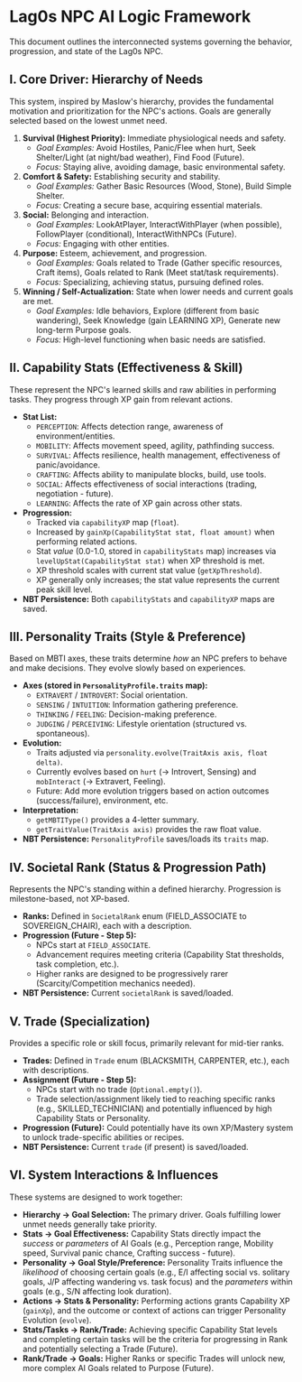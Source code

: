 # Lag0s NPC AI Logic Framework

This document outlines the interconnected systems governing the behavior, progression, and state of the Lag0s NPC.

## I. Core Driver: Hierarchy of Needs

This system, inspired by Maslow's hierarchy, provides the fundamental motivation and prioritization for the NPC's actions. Goals are generally selected based on the lowest unmet need.

1.  **Survival (Highest Priority):** Immediate physiological needs and safety.
    *   *Goal Examples:* Avoid Hostiles, Panic/Flee when hurt, Seek Shelter/Light (at night/bad weather), Find Food (Future).
    *   *Focus:* Staying alive, avoiding damage, basic environmental safety.
2.  **Comfort & Safety:** Establishing security and stability.
    *   *Goal Examples:* Gather Basic Resources (Wood, Stone), Build Simple Shelter.
    *   *Focus:* Creating a secure base, acquiring essential materials.
3.  **Social:** Belonging and interaction.
    *   *Goal Examples:* LookAtPlayer, InteractWithPlayer (when possible), FollowPlayer (conditional), InteractWithNPCs (Future).
    *   *Focus:* Engaging with other entities.
4.  **Purpose:** Esteem, achievement, and progression.
    *   *Goal Examples:* Goals related to Trade (Gather specific resources, Craft items), Goals related to Rank (Meet stat/task requirements).
    *   *Focus:* Specializing, achieving status, pursuing defined roles.
5.  **Winning / Self-Actualization:** State when lower needs and current goals are met.
    *   *Goal Examples:* Idle behaviors, Explore (different from basic wandering), Seek Knowledge (gain LEARNING XP), Generate new long-term Purpose goals.
    *   *Focus:* High-level functioning when basic needs are satisfied.

## II. Capability Stats (Effectiveness & Skill)

These represent the NPC's learned skills and raw abilities in performing tasks. They progress through XP gain from relevant actions.

*   **Stat List:**
    *   `PERCEPTION`: Affects detection range, awareness of environment/entities.
    *   `MOBILITY`: Affects movement speed, agility, pathfinding success.
    *   `SURVIVAL`: Affects resilience, health management, effectiveness of panic/avoidance.
    *   `CRAFTING`: Affects ability to manipulate blocks, build, use tools.
    *   `SOCIAL`: Affects effectiveness of social interactions (trading, negotiation - future).
    *   `LEARNING`: Affects the rate of XP gain across other stats.
*   **Progression:**
    *   Tracked via `capabilityXP` map (`float`).
    *   Increased by `gainXp(CapabilityStat stat, float amount)` when performing related actions.
    *   Stat *value* (0.0-1.0, stored in `capabilityStats` map) increases via `levelUpStat(CapabilityStat stat)` when XP threshold is met.
    *   XP threshold scales with current stat value (`getXpThreshold`).
    *   XP generally only increases; the stat value represents the current peak skill level.
*   **NBT Persistence:** Both `capabilityStats` and `capabilityXP` maps are saved.

## III. Personality Traits (Style & Preference)

Based on MBTI axes, these traits determine *how* an NPC prefers to behave and make decisions. They evolve slowly based on experiences.

*   **Axes (stored in `PersonalityProfile.traits` map):**
    *   `EXTRAVERT` / `INTROVERT`: Social orientation.
    *   `SENSING` / `INTUITION`: Information gathering preference.
    *   `THINKING` / `FEELING`: Decision-making preference.
    *   `JUDGING` / `PERCEIVING`: Lifestyle orientation (structured vs. spontaneous).
*   **Evolution:**
    *   Traits adjusted via `personality.evolve(TraitAxis axis, float delta)`.
    *   Currently evolves based on `hurt` (-> Introvert, Sensing) and `mobInteract` (-> Extravert, Feeling).
    *   Future: Add more evolution triggers based on action outcomes (success/failure), environment, etc.
*   **Interpretation:**
    *   `getMBTIType()` provides a 4-letter summary.
    *   `getTraitValue(TraitAxis axis)` provides the raw float value.
*   **NBT Persistence:** `PersonalityProfile` saves/loads its `traits` map.

## IV. Societal Rank (Status & Progression Path)

Represents the NPC's standing within a defined hierarchy. Progression is milestone-based, not XP-based.

*   **Ranks:** Defined in `SocietalRank` enum (FIELD_ASSOCIATE to SOVEREIGN_CHAIR), each with a description.
*   **Progression (Future - Step 5):**
    *   NPCs start at `FIELD_ASSOCIATE`.
    *   Advancement requires meeting criteria (Capability Stat thresholds, task completion, etc.).
    *   Higher ranks are designed to be progressively rarer (Scarcity/Competition mechanics needed).
*   **NBT Persistence:** Current `societalRank` is saved/loaded.

## V. Trade (Specialization)

Provides a specific role or skill focus, primarily relevant for mid-tier ranks.

*   **Trades:** Defined in `Trade` enum (BLACKSMITH, CARPENTER, etc.), each with descriptions.
*   **Assignment (Future - Step 5):**
    *   NPCs start with no trade (`Optional.empty()`).
    *   Trade selection/assignment likely tied to reaching specific ranks (e.g., SKILLED_TECHNICIAN) and potentially influenced by high Capability Stats or Personality.
*   **Progression (Future):** Could potentially have its own XP/Mastery system to unlock trade-specific abilities or recipes.
*   **NBT Persistence:** Current `trade` (if present) is saved/loaded.

## VI. System Interactions & Influences

These systems are designed to work together:

*   **Hierarchy -> Goal Selection:** The primary driver. Goals fulfilling lower unmet needs generally take priority.
*   **Stats -> Goal Effectiveness:** Capability Stats directly impact the *success* or *parameters* of AI Goals (e.g., Perception range, Mobility speed, Survival panic chance, Crafting success - future).
*   **Personality -> Goal Style/Preference:** Personality Traits influence the *likelihood* of choosing certain goals (e.g., E/I affecting social vs. solitary goals, J/P affecting wandering vs. task focus) and the *parameters* within goals (e.g., S/N affecting look duration).
*   **Actions -> Stats & Personality:** Performing actions grants Capability XP (`gainXp`), and the outcome or context of actions can trigger Personality Evolution (`evolve`).
*   **Stats/Tasks -> Rank/Trade:** Achieving specific Capability Stat levels and completing certain tasks will be the criteria for progressing in Rank and potentially selecting a Trade (Future).
*   **Rank/Trade -> Goals:** Higher Ranks or specific Trades will unlock new, more complex AI Goals related to Purpose (Future).
